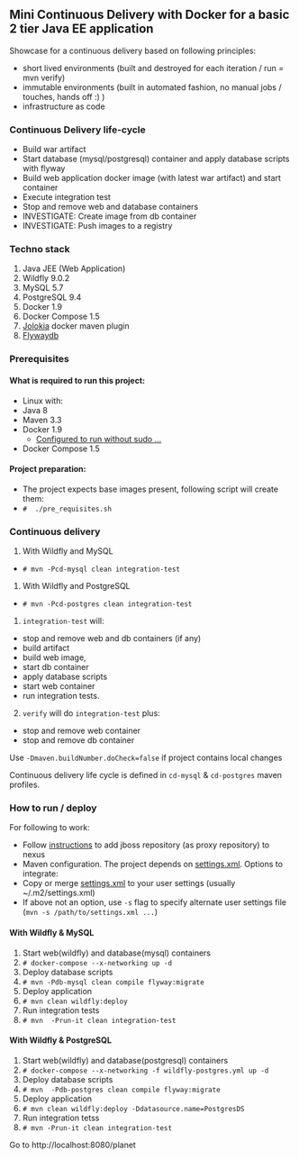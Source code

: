 ## Mini Continuous Delivery with Docker for a basic 2 tier Java EE application

Showcase for a continuous delivery based on following principles:
 - short lived environments (built and destroyed for each iteration  / run = mvn verify)
 - immutable environments (built in automated fashion, no manual jobs / touches, hands off :) )
 - infrastructure as code 

### Continuous Delivery life-cycle
 - Build war artifact
 - Start database (mysql/postgresql) container and apply database scripts with flyway
 - Build web application docker image (with latest war artifact) and start container
 - Execute integration test
 - Stop and remove web and database containers
 - INVESTIGATE: Create image from db container
 - INVESTIGATE: Push images to a registry

### Techno stack
 1. Java JEE (Web Application)
 2. Wildfly 9.0.2
 3. MySQL 5.7
 4. PostgreSQL 9.4
 5. Docker 1.9
 6. Docker Compose 1.5
 7. [Jolokia][1] docker maven plugin
 8. [Flywaydb][2]

### Prerequisites
#### What is required to run this project:
 - Linux with:
  - Java 8
  - Maven 3.3
  - Docker 1.9
    - [Configured to run without sudo ... ](https://docs.docker.com/engine/installation/ubuntulinux/#create-a-docker-group)
  - Docker Compose 1.5

#### Project preparation:
 - The project expects base images present, following script will create them:
  - `#  ./pre_requisites.sh`

### Continuous delivery
1. With Wildfly and MySQL
 * `# mvn -Pcd-mysql clean integration-test`
1. With Wildfly and PostgreSQL
 * `# mvn -Pcd-postgres clean integration-test`
 
1. `integration-test` will:
 - stop and remove web and db containers (if any)
 - build artifact
 - build web image,
 - start db container
 - apply database scripts
 - start web container
 - run integration tests.
2. `verify` will do `integration-test` plus:
 - stop and remove web container
 - stop and remove db container
 
Use `-Dmaven.buildNumber.doCheck=false` if project contains local changes

Continuous delivery life cycle is defined in `cd-mysql` & `cd-postgres` maven profiles.


### How to run / deploy

For following to work:
 - Follow [instructions][3] to add jboss repository (as proxy repository) to nexus
 - Maven configuration. The project depends on [settings.xml][4]. Options to integrate:
  - Copy or merge [settings.xml][4] to your user settings (usually ~/.m2/settings.xml)
  - If above not an option, use `-s` flag to specify alternate user settings file (`mvn -s /path/to/settings.xml ...`)

#### With Wildfly & MySQL
1. Start web(wildfly) and database(mysql) containers
 1. `# docker-compose --x-networking up -d`
1. Deploy database scripts
 1. `# mvn -Pdb-mysql clean compile flyway:migrate`
1. Deploy application
 1. `# mvn clean wildfly:deploy`
1. Run integration tests
 1. `# mvn  -Prun-it clean integration-test`
 
#### With Wildfly & PostgreSQL
1. Start web(wildfly) and database(postgresql) containers
 1. `# docker-compose --x-networking -f wildfly-postgres.yml up -d`
1. Deploy database scripts
 1. `# mvn  -Pdb-postgres clean compile flyway:migrate`
1. Deploy application
 1. `# mvn clean wildfly:deploy -Ddatasource.name=PostgresDS`
1. Run integration tetss
 1. `# mvn -Prun-it clean integration-test`

Go to http://localhost:8080/planet

[1]:https://github.com/rhuss/docker-maven-plugin
[2]:http://flywaydb.org
[3]:https://github.com/tecris/docker/blob/v3.6/nexus/README.md
[4]:https://github.com/tecris/docker/blob/v3.6/nexus/settings.xml
